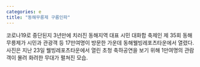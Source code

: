 ```yaml
---
categories: e
title: "동해무릉제 구름인파"
---
```

코로나19로 중단된지 3년만에 치러진 동해지역 대표 시민 대화합 축제인 제 35회 동해무릉제가 시민과 관광객 등 17만여명이 방문한 가운데 동해웰빙레포츠타운에서 열렸다. 사진은 지난 23일 웰빙레포츠타운에서 열린 초청 축하공연을 보기 위해 1만여명의 관람객이 몰려 화려한 무대가 펼쳐진 모습.